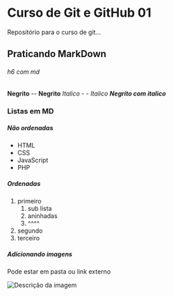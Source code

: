 # Curso de Git e GitHub 01

Repositório para o curso de git...

## Praticando MarkDown

###### h6 com md

**Negrito** -- __Negrito__
*Italico* - - _Italico_
_**Negrito com italico**_

### Listas em MD

##### Não ordenadas

* HTML
* CSS
* JavaScript
* PHP

##### Ordenadas

1. primeiro
   1. sub lista
   2. aninhadas
   3. ^^^^
3. segundo
4. terceiro

##### Adicionando imagens
Pode estar em pasta ou link externo

![Descrição da imagem](img/link/pasta)


